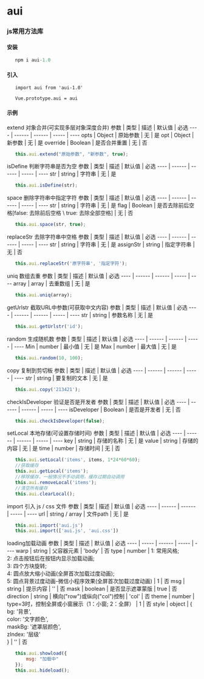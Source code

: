 # aui

### js常用方法库

#### 安装

```javascript
   npm i aui-1.0
```

#### 引入
   
   ```javascrilt
      import aui from 'aui-1.0'
       
      Vue.prototype.aui = aui
   ```

#### 示例

extend 对象合并(可实现多层对象深度合并)
   参数  |  类型  |  描述  | 默认值 | 必选
   ----  | ------ | ------ | ----- | ----
   opts  | Object | 原始参数 | 无 | 是
   opt  | Object | 新参数 | 无 | 是
   override  | Boolean | 是否合并重置 | 无 | 否
   ```javascript
      this.aui.extend("原始参数", "新参数", true);
   ```



isDefine 判断字符串是否为空
   参数  |  类型  |  描述  | 默认值 | 必选
   ----  | ------ | ------ | ----- | ----
   str  | string | 字符串 | 无 | 是
   ```javascript
      this.aui.isDefine(str);
   ```


space 删除字符串中指定字符
   参数  |  类型  |  描述  | 默认值 | 必选
   ----  | ------ | ------ | ----- | ----
   str  | string | 字符串 | 无 | 是
   flag  | Boolean | 是否去除前后空格[false: 去除前后空格 \ true: 去除全部空格] | 无 | 否
   ```javascript
      this.aui.space(str, true);
   ```


replaceStr 去除字符串中空格
   参数  |  类型  |  描述  | 默认值 | 必选
   ----  | ------ | ------ | ----- | ----
   str  | string | 字符串 | 无 | 是
   assignStr  | string | 指定字符串 | 无 | 否
   ```javascript
      this.aui.replaceStr('原字符串', '指定字符');
   ```


uniq 数组去重
   参数  |  类型  |  描述  | 默认值 | 必选
   ----  | ------ | ------ | ----- | ----
   array  | array | 去重数组 | 无 | 是
   ```javascript
      this.aui.uniq(array);
   ```


getUrlstr 截取URL中参数(可获取中文内容)
   参数  |  类型  |  描述  | 默认值 | 必选
   ----  | ------ | ------ | ----- | ----
   str  | string | 参数名称 | 无 | 是
   ```javascript
      this.aui.getUrlstr('id');
   ```


random 生成随机数
   参数  |  类型  |  描述  | 默认值 | 必选
   ----  | ------ | ------ | ----- | ----
   Min  | number | 最小值 | 无 | 是
   Max  | number | 最大值 | 无 | 是
   ```javascript
      this.aui.random(10, 100);
   ```


copy 复制到剪切板
   参数  |  类型  |  描述  | 默认值 | 必选
   ----  | ------ | ------ | ----- | ----
   str  | string | 要复制的文本 | 无 | 是
   ```javascript
      this.aui.copy('213421');
   ```


checkIsDeveloper 验证是否是开发者
   参数  |  类型  |  描述  | 默认值 | 必选
   ----  | ------ | ------ | ----- | ----
   isDeveloper  | Boolean | 是否是开发者 | 无 | 否
   ```javascript
      this.aui.checkIsDeveloper(false);
   ```


setLocal 本地存储(可设置存储时间)
   参数  |  类型  |  描述  | 默认值 | 必选
   ----  | ------ | ------ | ----- | ----
   key  | string | 存储的名称 | 无 | 是
   value | string | 存储的内容 | 无 | 是
   time | number | 存储时间 | 无 | 否
   ```javascript
      this.aui.setLocal('items', items, 1*24*60*60);
      //获取缓存
      this.aui.getLocal('items');
      //移除缓存，一般情况不手动调用，缓存过期自动调用
      this.aui.removeLocal('items');
      //清空所有缓存
      this.aui.clearLocal();
   ```


import 引入 js / css 文件
   参数  |  类型  |  描述  | 默认值 | 必选
   ----  | ------ | ------ | ----- | ----
   url  | string / array | 文件path | 无 | 是
   ```javascript
      this.aui.import('aui.js')
      this.aui.import(['aui.js', 'aui.css'])
   ```


loading加载动画
   参数  |  类型  |  描述  | 默认值 | 必选
   ---- | ----- | ------ | ----- | ----
   warp  | string | 父容器元素 | 'body' | 否
   type  | number | 1: 常用风格;</br> 2: 点击按钮后在按钮内显示加载动画;</br> 3: 四个方块旋转;</br> 4: 圆点放大缩小动画(全屏首次加载过度动画); </br>5: 圆点背景过度动画-微信小程序效果(全屏首次加载过度动画) | 1 | 否
   msg  | string | 提示内容 | '' | 否
   mask  | boolean | 是否显示遮罩蒙版 | true | 否
   direction  | string | 横向("row")或纵向("col")控制 | 'col' | 否
   theme  | number | type=3时，控制全屏或小窗展示（1：小窗; 2：全屏） | 1 | 否
   style  | object | {</br>    bg: '背景',</br>  color: '文字颜色', </br>    maskBg: '遮罩层颜色', </br>  zIndex: '层级'</br>} | '' | 否

   ```javascript
      this.aui.showload({
          msg: "加载中"
      });
      this.aui.hideload();
   ```